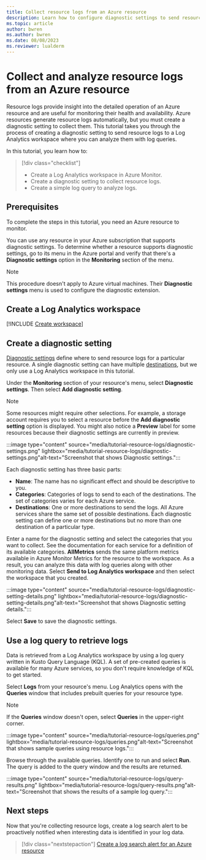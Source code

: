 ```yaml
---
title: Collect resource logs from an Azure resource
description: Learn how to configure diagnostic settings to send resource logs from an Azure resource to a Log Analytics workspace where they can be analyzed with a log query.
ms.topic: article
author: bwren
ms.author: bwren
ms.date: 08/08/2023
ms.reviewer: lualderm
---
```


# Collect and analyze resource logs from an Azure resource
Resource logs provide insight into the detailed operation of an Azure resource and are useful for monitoring their health and availability. Azure resources generate resource logs automatically, but you must create a diagnostic setting to collect them. This tutorial takes you through the process of creating a diagnostic setting to send resource logs to a Log Analytics workspace where you can analyze them with log queries.

In this tutorial, you learn how to:

> [!div class="checklist"]
> * Create a Log Analytics workspace in Azure Monitor.
> * Create a diagnostic setting to collect resource logs.
> * Create a simple log query to analyze logs.

## Prerequisites

To complete the steps in this tutorial, you need an Azure resource to monitor.

You can use any resource in your Azure subscription that supports diagnostic settings. To determine whether a resource supports diagnostic settings, go to its menu in the Azure portal and verify that there's a **Diagnostic settings** option in the **Monitoring** section of the menu.

> [!NOTE]
> This procedure doesn't apply to Azure virtual machines. Their **Diagnostic settings** menu is used to configure the diagnostic extension.

## Create a Log Analytics workspace
[!INCLUDE [Create workspace](../../../includes/azure-monitor-tutorial-workspace.md)]

## Create a diagnostic setting
[Diagnostic settings](../essentials/diagnostic-settings.md) define where to send resource logs for a particular resource. A single diagnostic setting can have multiple [destinations](../essentials/diagnostic-settings.md#destinations), but we only use a Log Analytics workspace in this tutorial.

Under the **Monitoring** section of your resource's menu, select **Diagnostic settings**. Then select **Add diagnostic setting**.

> [!NOTE]
> Some resources might require other selections. For example, a storage account requires you to select a resource before the **Add diagnostic setting** option is displayed. You might also notice a **Preview** label for some resources because their diagnostic settings are currently in preview.

:::image type="content" source="media/tutorial-resource-logs/diagnostic-settings.png" lightbox="media/tutorial-resource-logs/diagnostic-settings.png"alt-text="Screenshot that shows Diagnostic settings.":::

Each diagnostic setting has three basic parts:

   - **Name**: The name has no significant effect and should be descriptive to you.
   - **Categories**: Categories of logs to send to each of the destinations. The set of categories varies for each Azure service.
   - **Destinations**: One or more destinations to send the logs. All Azure services share the same set of possible destinations. Each diagnostic setting can define one or more destinations but no more than one destination of a particular type.

Enter a name for the diagnostic setting and select the categories that you want to collect. See the documentation for each service for a definition of its available categories. **AllMetrics** sends the same platform metrics available in Azure Monitor Metrics for the resource to the workspace. As a result, you can analyze this data with log queries along with other monitoring data. Select **Send to Log Analytics workspace** and then select the workspace that you created.

:::image type="content" source="media/tutorial-resource-logs/diagnostic-setting-details.png" lightbox="media/tutorial-resource-logs/diagnostic-setting-details.png"alt-text="Screenshot that shows Diagnostic setting details.":::

Select **Save** to save the diagnostic settings.

 ## Use a log query to retrieve logs
Data is retrieved from a Log Analytics workspace by using a log query written in Kusto Query Language (KQL). A set of pre-created queries is available for many Azure services, so you don't require knowledge of KQL to get started.

Select **Logs** from your resource's menu. Log Analytics opens with the **Queries** window that includes prebuilt queries for your resource type.

> [!NOTE]
> If the **Queries** window doesn't open, select **Queries** in the upper-right corner.

:::image type="content" source="media/tutorial-resource-logs/queries.png" lightbox="media/tutorial-resource-logs/queries.png"alt-text="Screenshot that shows sample queries using resource logs.":::

Browse through the available queries. Identify one to run and select **Run**. The query is added to the query window and the results are returned.

:::image type="content" source="media/tutorial-resource-logs/query-results.png" lightbox="media/tutorial-resource-logs/query-results.png"alt-text="Screenshot that shows the results of a sample log query.":::

## Next steps
Now that you're collecting resource logs, create a log search alert to be proactively notified when interesting data is identified in your log data.

> [!div class="nextstepaction"]
> [Create a log search alert for an Azure resource](../alerts/tutorial-log-alert.md)
